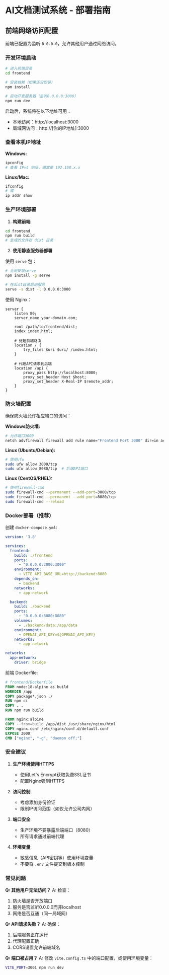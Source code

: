 # AI文档测试系统 - 部署指南

## 前端网络访问配置

前端已配置为监听 `0.0.0.0`，允许其他用户通过网络访问。

### 开发环境启动

```bash
# 进入前端目录
cd frontend

# 安装依赖（如果还没安装）
npm install

# 启动开发服务器（监听0.0.0.0:3000）
npm run dev
```

启动后，系统将在以下地址可用：
- 本地访问：http://localhost:3000
- 局域网访问：http://[你的IP地址]:3000

### 查看本机IP地址

**Windows:**
```bash
ipconfig
# 查看 IPv4 地址，通常是 192.168.x.x
```

**Linux/Mac:**
```bash
ifconfig
# 或
ip addr show
```

### 生产环境部署

1. **构建前端**
```bash
cd frontend
npm run build
# 生成的文件在 dist 目录
```

2. **使用静态服务器部署**

使用 `serve` 包：
```bash
# 全局安装serve
npm install -g serve

# 在dist目录启动服务
serve -s dist -l 0.0.0.0:3000
```

使用 Nginx：
```nginx
server {
    listen 80;
    server_name your-domain.com;
    
    root /path/to/frontend/dist;
    index index.html;
    
    # 处理前端路由
    location / {
        try_files $uri $uri/ /index.html;
    }
    
    # 代理API请求到后端
    location /api {
        proxy_pass http://localhost:8080;
        proxy_set_header Host $host;
        proxy_set_header X-Real-IP $remote_addr;
    }
}
```

### 防火墙配置

确保防火墙允许相应端口的访问：

**Windows防火墙:**
```bash
# 允许端口3000
netsh advfirewall firewall add rule name="Frontend Port 3000" dir=in action=allow protocol=TCP localport=3000
```

**Linux (Ubuntu/Debian):**
```bash
# 使用ufw
sudo ufw allow 3000/tcp
sudo ufw allow 8080/tcp  # 后端API端口
```

**Linux (CentOS/RHEL):**
```bash
# 使用firewall-cmd
sudo firewall-cmd --permanent --add-port=3000/tcp
sudo firewall-cmd --permanent --add-port=8080/tcp
sudo firewall-cmd --reload
```

### Docker部署（推荐）

创建 `docker-compose.yml`:
```yaml
version: '3.8'

services:
  frontend:
    build: ./frontend
    ports:
      - "0.0.0.0:3000:3000"
    environment:
      - VITE_API_BASE_URL=http://backend:8080
    depends_on:
      - backend
    networks:
      - app-network

  backend:
    build: ./backend
    ports:
      - "0.0.0.0:8080:8080"
    volumes:
      - ./backend/data:/app/data
    environment:
      - OPENAI_API_KEY=${OPENAI_API_KEY}
    networks:
      - app-network

networks:
  app-network:
    driver: bridge
```

前端 Dockerfile:
```dockerfile
# frontend/Dockerfile
FROM node:18-alpine as build
WORKDIR /app
COPY package*.json ./
RUN npm ci
COPY . .
RUN npm run build

FROM nginx:alpine
COPY --from=build /app/dist /usr/share/nginx/html
COPY nginx.conf /etc/nginx/conf.d/default.conf
EXPOSE 3000
CMD ["nginx", "-g", "daemon off;"]
```

### 安全建议

1. **生产环境使用HTTPS**
   - 使用Let's Encrypt获取免费SSL证书
   - 配置Nginx强制HTTPS

2. **访问控制**
   - 考虑添加身份验证
   - 限制IP访问范围（如仅允许公司内网）

3. **端口安全**
   - 生产环境不要暴露后端端口（8080）
   - 所有请求通过前端代理

4. **环境变量**
   - 敏感信息（API密钥等）使用环境变量
   - 不要将 `.env` 文件提交到版本控制

### 常见问题

**Q: 其他用户无法访问？**
A: 检查：
1. 防火墙是否开放端口
2. 服务是否监听0.0.0.0而非localhost
3. 网络是否互通（同一局域网）

**Q: API请求失败？**
A: 确保：
1. 后端服务正在运行
2. 代理配置正确
3. CORS设置允许前端域名

**Q: 端口被占用？**
A: 修改 `vite.config.ts` 中的端口配置，或使用环境变量：
```bash
VITE_PORT=3001 npm run dev
```